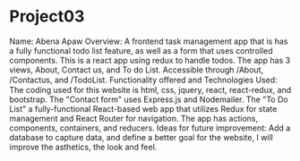 # Project03
Name: Abena Apaw
Overview: A frontend task management app that is has a fully functional todo list feature, as well as a form that uses controlled components. This is a react app using redux to handle todos.
The app has 3 views, About, Contact us, and To do List. Accessible through /About, /Contactus, and /TodoList.
Functionality oﬀered and Technologies Used: The coding used for this website is html, css, jquery, react, react-redux, and bootstrap. The "Contact form" uses Express.js and Nodemailer. The "To Do List" a fully-functional React-based web app that utilizes Redux for state management and React Router for navigation. The app has actions, components, containers, and reducers.
Ideas for future improvement: Add a database to capture data, and define a better goal for the website, I will improve the asthetics, the look and feel.

